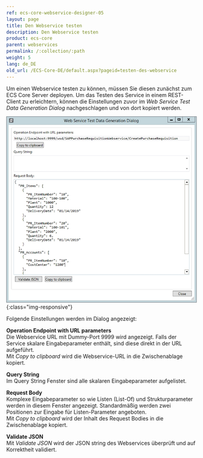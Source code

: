 ```yaml
---
ref: ecs-core-webservice-designer-05
layout: page
title: Den Webservice testen
description: Den Webservice testen
product: ecs-core
parent: webservices
permalink: /:collection/:path
weight: 5
lang: de_DE
old_url: /ECS-Core-DE/default.aspx?pageid=testen-des-webservice
---
```


Um einen Webservice testen zu können, müssen Sie diesen zunächst zum ECS Core Server deployen. 
Um das Testen des Service in einem REST-Client zu erleichtern, können die Einstellungen zuvor im *Web Service Test Data Generation Dialog* nachgeschlagen und von dort kopiert werden. 

![ecscore-webservicetestdialog](/img/content/ecscore-wsd_20.jpg){:class="img-responsive"}

Folgende Einstellungen werden im Dialog angezeigt:

**Operation Endpoint with URL parameters** <br>
Die Webservice URL mit Dummy-Port 9999 wird angezeigt. Falls der Service skalare Eingabeparameter enthält, sind diese direkt in der URL aufgeführt. <br>
Mit *Copy to clipboard* wird die Webservice-URL in die Zwischenablage kopiert. 

**Query String** <br>
Im Query String Fenster sind alle skalaren Eingabeparameter aufgelistet. 

**Request Body** <br>
Komplexe Eingabeparameter so wie Listen (List-Of) und Strukturparameter werden in diesem Fenster angezeigt. Standardmäßig werden zwei Positionen zur Eingabe für Listen-Parameter angeboten. <br> 
Mit *Copy to clipboard* wird der Inhalt des Request Bodies in die Zwischenablage kopiert. 

**Validate JSON** <br>
Mit *Validate JSON* wird der JSON string des Webservices überprüft und auf Korrektheit validiert. 

